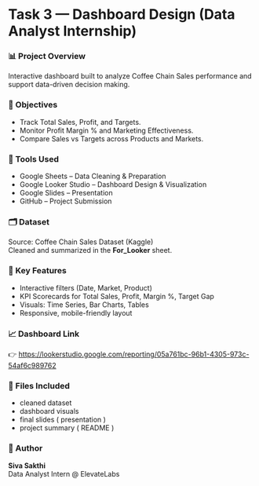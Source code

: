 # Task 3 — Dashboard Design (Data Analyst Internship)

### 📊 Project Overview
Interactive dashboard built to analyze Coffee Chain Sales performance and support data-driven decision making.

### 🧠 Objectives
- Track Total Sales, Profit, and Targets.
- Monitor Profit Margin % and Marketing Effectiveness.
- Compare Sales vs Targets across Products and Markets.

### 🧩 Tools Used
- Google Sheets – Data Cleaning & Preparation  
- Google Looker Studio – Dashboard Design & Visualization  
- Google Slides – Presentation  
- GitHub – Project Submission

### 🗂️ Dataset
Source: Coffee Chain Sales Dataset (Kaggle)  
Cleaned and summarized in the **For_Looker** sheet.

### 🔑 Key Features
- Interactive filters (Date, Market, Product)  
- KPI Scorecards for Total Sales, Profit, Margin %, Target Gap  
- Visuals: Time Series, Bar Charts, Tables  
- Responsive, mobile-friendly layout  

### 📈 Dashboard Link
👉 https://lookerstudio.google.com/reporting/05a761bc-96b1-4305-973c-54af6c989762

### 💾 Files Included
- cleaned dataset  
- dashboard visuals  
-  final slides ( presentation )
-   project summary  ( README )

### 🙌 Author
**Siva Sakthi**  
Data Analyst Intern @ ElevateLabs
